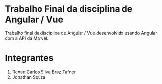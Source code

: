 # Trabalho Final da disciplina de Angular / Vue

Trabalho final da disciplina de Angular / Vue desenvolvido usando Angular com a API da Marvel.

# Integrantes

1. Renan Carlos Silva Braz Tafner
2. Jonathan Souza



